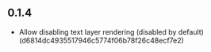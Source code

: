 ## 0.1.4
- Allow disabling text layer rendering (disabled by default) (d6814dc4935517946c5774f06b78f26c48ecf7e2)